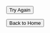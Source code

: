 <!DOCTYPE html>
<html>
<body>

<img src='	'>

<button type = "button" onclick="location.reload();">Try Again</button>

<button type = "button" onclick="window.location.href = 'website.html';">Back to Home</button>

<script>

var number = Math.floor(Math.random() * 10);
var guess = parseInt(prompt('Take a guess (1-10): '));

if (number == guess) {
	alert('Winner')
}
	
if (number != guess) {
	alert('Loser, the right number was ' + number)
}
</script>

</body>
</html>
